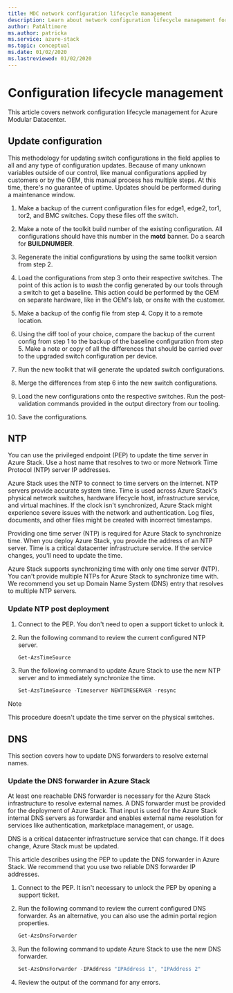 ```yaml
---
title: MDC network configuration lifecycle management
description: Learn about network configuration lifecycle management for Azure Modular Datacenter. 
author: PatAltimore
ms.author: patricka
ms.service: azure-stack
ms.topic: conceptual
ms.date: 01/02/2020
ms.lastreviewed: 01/02/2020
---
```


# Configuration lifecycle management

This article covers network configuration lifecycle management for Azure Modular Datacenter.

## Update configuration

This methodology for updating switch configurations in the field applies to all and any type of configuration updates. Because of many unknown variables outside of our control, like manual configurations applied by customers or by the OEM, this manual process has multiple steps. At this time, there's no guarantee of uptime. Updates should be performed during a maintenance window.

1. Make a backup of the current configuration files for edge1, edge2, tor1, tor2, and BMC switches. Copy these files off the switch.

1. Make a note of the toolkit build number of the existing configuration. All configurations should have this number in the **motd** banner. Do a search for **BUILDNUMBER**.

1. Regenerate the initial configurations by using the same toolkit version from step 2.

1. Load the configurations from step 3 onto their respective switches. The point of this action is to *wash* the config generated by our tools through a switch to get a baseline. This action could be performed by the OEM on separate hardware, like in the OEM's lab, or onsite with the customer.

1. Make a backup of the config file from step 4. Copy it to a remote location.

1. Using the diff tool of your choice, compare the backup of the current config from step 1 to the backup of the baseline configuration from step 5. Make a note or copy of all the differences that should be carried over to the upgraded switch configuration per device.

1. Run the new toolkit that will generate the updated switch configurations.

1. Merge the differences from step 6 into the new switch configurations.

1. Load the new configurations onto the respective switches. Run the post-validation commands provided in the output directory from our tooling.

1. Save the configurations.

## NTP

You can use the privileged endpoint (PEP) to update the time server in Azure Stack. Use a host name that resolves to two or more Network Time Protocol (NTP) server IP addresses.

Azure Stack uses the NTP to connect to time servers on the internet. NTP servers provide accurate system time. Time is used across Azure Stack's physical network switches, hardware lifecycle host, infrastructure service, and virtual machines. If the clock isn't synchronized, Azure Stack might
experience severe issues with the network and authentication. Log files, documents, and other files might be created with incorrect timestamps.

Providing one time server (NTP) is required for Azure Stack to synchronize time. When you deploy Azure Stack, you provide the address of an NTP server. Time is a critical datacenter infrastructure service. If the service changes, you'll need to update the time.

Azure Stack supports synchronizing time with only one time server (NTP). You can't provide multiple NTPs for Azure Stack to synchronize time with. We recommend you set up Domain Name System (DNS) entry that resolves to multiple NTP servers.

### Update NTP post deployment

1. Connect to the PEP. You don't need to open a support ticket to unlock it.

1. Run the following command to review the current configured NTP server.

    ```powershell
    Get-AzsTimeSource
    ```

1. Run the following command to update Azure Stack to use the new NTP server and to immediately synchronize the time.

    ```powershell
    Set-AzsTimeSource -Timeserver NEWTIMESERVER -resync
    ```

>[!NOTE]
>This procedure doesn't update the time server on the physical switches.

## DNS

This section covers how to update DNS forwarders to resolve external names.

### Update the DNS forwarder in Azure Stack

At least one reachable DNS forwarder is necessary for the Azure Stack infrastructure to resolve external names. A DNS forwarder must be provided for the deployment of Azure Stack. That input is used for the Azure Stack internal DNS servers as forwarder and enables external name resolution for services like
authentication, marketplace management, or usage.

DNS is a critical datacenter infrastructure service that can change. If it does change, Azure Stack must be updated.

This article describes using the PEP to update the DNS forwarder in Azure Stack. We recommend that you use two reliable DNS forwarder IP addresses.

1. Connect to the PEP. It isn't necessary to unlock the PEP by opening a support ticket.

1. Run the following command to review the current configured DNS forwarder. As an alternative, you can also use the admin portal region properties.

    ```powershell
    Get-AzsDnsForwarder 
    ```

1. Run the following command to update Azure Stack to use the new DNS forwarder.

    ```powershell
    Set-AzsDnsForwarder -IPAddress "IPAddress 1", "IPAddress 2"
    ```

1. Review the output of the command for any errors.
